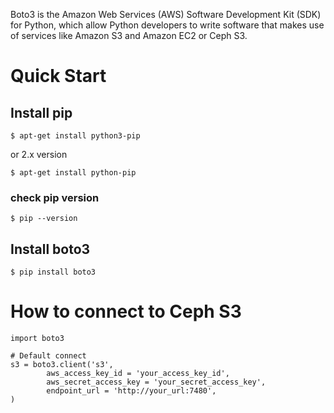 Boto3 is the Amazon Web Services (AWS) Software Development Kit (SDK) for Python, which allow Python developers to write software that makes use of services like Amazon S3 and Amazon EC2 or Ceph S3.

# Quick Start

## Install pip
```
$ apt-get install python3-pip
```
or 2.x version
```
$ apt-get install python-pip
```
### check pip version
```
$ pip --version
```
## Install boto3
```
$ pip install boto3
```

# How to connect to Ceph S3
```
import boto3

# Default connect
s3 = boto3.client('s3',
        aws_access_key_id = 'your_access_key_id',
        aws_secret_access_key = 'your_secret_access_key',
        endpoint_url = 'http://your_url:7480',
)
```